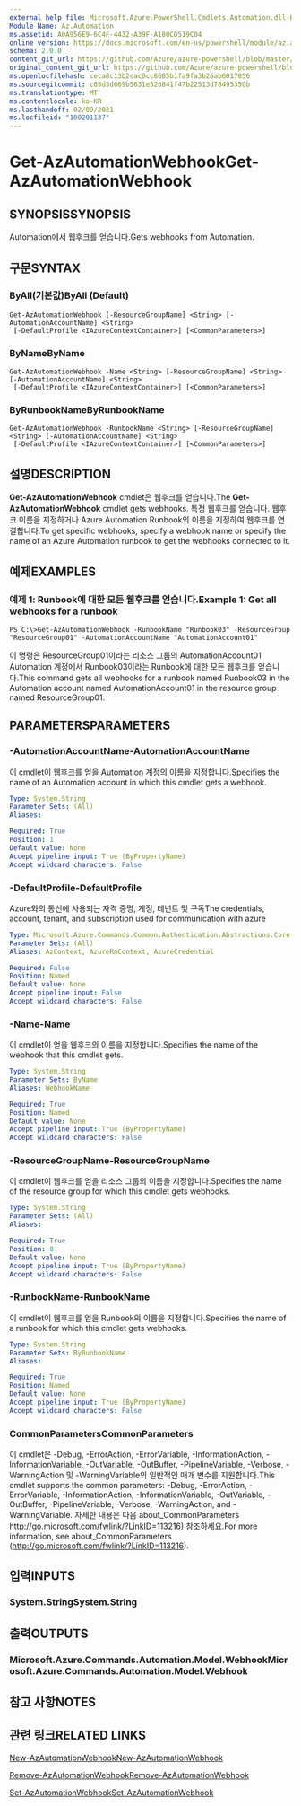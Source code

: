 ```yaml
---
external help file: Microsoft.Azure.PowerShell.Cmdlets.Automation.dll-Help.xml
Module Name: Az.Automation
ms.assetid: A0A956E9-6C4F-4432-A39F-A180CD519C04
online version: https://docs.microsoft.com/en-us/powershell/module/az.automation/get-azautomationwebhook
schema: 2.0.0
content_git_url: https://github.com/Azure/azure-powershell/blob/master/src/Automation/Automation/help/Get-AzAutomationWebhook.md
original_content_git_url: https://github.com/Azure/azure-powershell/blob/master/src/Automation/Automation/help/Get-AzAutomationWebhook.md
ms.openlocfilehash: ceca8c13b2cac0cc8685b1fa9fa3b26ab6017856
ms.sourcegitcommit: c05d3d669b5631e526841f47b22513d78495350b
ms.translationtype: MT
ms.contentlocale: ko-KR
ms.lasthandoff: 02/09/2021
ms.locfileid: "100201137"
---
```

# <span data-ttu-id="6747b-101">Get-AzAutomationWebhook</span><span class="sxs-lookup"><span data-stu-id="6747b-101">Get-AzAutomationWebhook</span></span>

## <span data-ttu-id="6747b-102">SYNOPSIS</span><span class="sxs-lookup"><span data-stu-id="6747b-102">SYNOPSIS</span></span>
<span data-ttu-id="6747b-103">Automation에서 웹후크를 얻습니다.</span><span class="sxs-lookup"><span data-stu-id="6747b-103">Gets webhooks from Automation.</span></span>

## <span data-ttu-id="6747b-104">구문</span><span class="sxs-lookup"><span data-stu-id="6747b-104">SYNTAX</span></span>

### <span data-ttu-id="6747b-105">ByAll(기본값)</span><span class="sxs-lookup"><span data-stu-id="6747b-105">ByAll (Default)</span></span>
```
Get-AzAutomationWebhook [-ResourceGroupName] <String> [-AutomationAccountName] <String>
 [-DefaultProfile <IAzureContextContainer>] [<CommonParameters>]
```

### <span data-ttu-id="6747b-106">ByName</span><span class="sxs-lookup"><span data-stu-id="6747b-106">ByName</span></span>
```
Get-AzAutomationWebhook -Name <String> [-ResourceGroupName] <String> [-AutomationAccountName] <String>
 [-DefaultProfile <IAzureContextContainer>] [<CommonParameters>]
```

### <span data-ttu-id="6747b-107">ByRunbookName</span><span class="sxs-lookup"><span data-stu-id="6747b-107">ByRunbookName</span></span>
```
Get-AzAutomationWebhook -RunbookName <String> [-ResourceGroupName] <String> [-AutomationAccountName] <String>
 [-DefaultProfile <IAzureContextContainer>] [<CommonParameters>]
```

## <span data-ttu-id="6747b-108">설명</span><span class="sxs-lookup"><span data-stu-id="6747b-108">DESCRIPTION</span></span>
<span data-ttu-id="6747b-109">**Get-AzAutomationWebhook** cmdlet은 웹후크를 얻습니다.</span><span class="sxs-lookup"><span data-stu-id="6747b-109">The **Get-AzAutomationWebhook** cmdlet gets webhooks.</span></span>
<span data-ttu-id="6747b-110">특정 웹후크를 얻습니다. 웹후크 이름을 지정하거나 Azure Automation Runbook의 이름을 지정하여 웹후크를 연결합니다.</span><span class="sxs-lookup"><span data-stu-id="6747b-110">To get specific webhooks, specify a webhook name or specify the name of an Azure Automation runbook to get the webhooks connected to it.</span></span>

## <span data-ttu-id="6747b-111">예제</span><span class="sxs-lookup"><span data-stu-id="6747b-111">EXAMPLES</span></span>

### <span data-ttu-id="6747b-112">예제 1: Runbook에 대한 모든 웹후크를 얻습니다.</span><span class="sxs-lookup"><span data-stu-id="6747b-112">Example 1: Get all webhooks for a runbook</span></span>
```
PS C:\>Get-AzAutomationWebhook -RunbookName "Runbook03" -ResourceGroup "ResourceGroup01" -AutomationAccountName "AutomationAccount01"
```

<span data-ttu-id="6747b-113">이 명령은 ResourceGroup01이라는 리소스 그룹의 AutomationAccount01 Automation 계정에서 Runbook03이라는 Runbook에 대한 모든 웹후크를 얻습니다.</span><span class="sxs-lookup"><span data-stu-id="6747b-113">This command gets all webhooks for a runbook named Runbook03 in the Automation account named AutomationAccount01 in the resource group named ResourceGroup01.</span></span>

## <span data-ttu-id="6747b-114">PARAMETERS</span><span class="sxs-lookup"><span data-stu-id="6747b-114">PARAMETERS</span></span>

### <span data-ttu-id="6747b-115">-AutomationAccountName</span><span class="sxs-lookup"><span data-stu-id="6747b-115">-AutomationAccountName</span></span>
<span data-ttu-id="6747b-116">이 cmdlet이 웹후크를 얻을 Automation 계정의 이름을 지정합니다.</span><span class="sxs-lookup"><span data-stu-id="6747b-116">Specifies the name of an Automation account in which this cmdlet gets a webhook.</span></span>

```yaml
Type: System.String
Parameter Sets: (All)
Aliases:

Required: True
Position: 1
Default value: None
Accept pipeline input: True (ByPropertyName)
Accept wildcard characters: False
```

### <span data-ttu-id="6747b-117">-DefaultProfile</span><span class="sxs-lookup"><span data-stu-id="6747b-117">-DefaultProfile</span></span>
<span data-ttu-id="6747b-118">Azure와의 통신에 사용되는 자격 증명, 계정, 테넌트 및 구독</span><span class="sxs-lookup"><span data-stu-id="6747b-118">The credentials, account, tenant, and subscription used for communication with azure</span></span>

```yaml
Type: Microsoft.Azure.Commands.Common.Authentication.Abstractions.Core.IAzureContextContainer
Parameter Sets: (All)
Aliases: AzContext, AzureRmContext, AzureCredential

Required: False
Position: Named
Default value: None
Accept pipeline input: False
Accept wildcard characters: False
```

### <span data-ttu-id="6747b-119">-Name</span><span class="sxs-lookup"><span data-stu-id="6747b-119">-Name</span></span>
<span data-ttu-id="6747b-120">이 cmdlet이 얻을 웹후크의 이름을 지정합니다.</span><span class="sxs-lookup"><span data-stu-id="6747b-120">Specifies the name of the webhook that this cmdlet gets.</span></span>

```yaml
Type: System.String
Parameter Sets: ByName
Aliases: WebhookName

Required: True
Position: Named
Default value: None
Accept pipeline input: True (ByPropertyName)
Accept wildcard characters: False
```

### <span data-ttu-id="6747b-121">-ResourceGroupName</span><span class="sxs-lookup"><span data-stu-id="6747b-121">-ResourceGroupName</span></span>
<span data-ttu-id="6747b-122">이 cmdlet이 웹후크를 얻을 리소스 그룹의 이름을 지정합니다.</span><span class="sxs-lookup"><span data-stu-id="6747b-122">Specifies the name of the resource group for which this cmdlet gets webhooks.</span></span>

```yaml
Type: System.String
Parameter Sets: (All)
Aliases:

Required: True
Position: 0
Default value: None
Accept pipeline input: True (ByPropertyName)
Accept wildcard characters: False
```

### <span data-ttu-id="6747b-123">-RunbookName</span><span class="sxs-lookup"><span data-stu-id="6747b-123">-RunbookName</span></span>
<span data-ttu-id="6747b-124">이 cmdlet이 웹후크를 얻을 Runbook의 이름을 지정합니다.</span><span class="sxs-lookup"><span data-stu-id="6747b-124">Specifies the name of a runbook for which this cmdlet gets webhooks.</span></span>

```yaml
Type: System.String
Parameter Sets: ByRunbookName
Aliases:

Required: True
Position: Named
Default value: None
Accept pipeline input: True (ByPropertyName)
Accept wildcard characters: False
```

### <span data-ttu-id="6747b-125">CommonParameters</span><span class="sxs-lookup"><span data-stu-id="6747b-125">CommonParameters</span></span>
<span data-ttu-id="6747b-126">이 cmdlet은 -Debug, -ErrorAction, -ErrorVariable, -InformationAction, -InformationVariable, -OutVariable, -OutBuffer, -PipelineVariable, -Verbose, -WarningAction 및 -WarningVariable의 일반적인 매개 변수를 지원합니다.</span><span class="sxs-lookup"><span data-stu-id="6747b-126">This cmdlet supports the common parameters: -Debug, -ErrorAction, -ErrorVariable, -InformationAction, -InformationVariable, -OutVariable, -OutBuffer, -PipelineVariable, -Verbose, -WarningAction, and -WarningVariable.</span></span> <span data-ttu-id="6747b-127">자세한 내용은 다음 about_CommonParameters http://go.microsoft.com/fwlink/?LinkID=113216) 참조하세요.</span><span class="sxs-lookup"><span data-stu-id="6747b-127">For more information, see about_CommonParameters (http://go.microsoft.com/fwlink/?LinkID=113216).</span></span>

## <span data-ttu-id="6747b-128">입력</span><span class="sxs-lookup"><span data-stu-id="6747b-128">INPUTS</span></span>

### <span data-ttu-id="6747b-129">System.String</span><span class="sxs-lookup"><span data-stu-id="6747b-129">System.String</span></span>

## <span data-ttu-id="6747b-130">출력</span><span class="sxs-lookup"><span data-stu-id="6747b-130">OUTPUTS</span></span>

### <span data-ttu-id="6747b-131">Microsoft.Azure.Commands.Automation.Model.Webhook</span><span class="sxs-lookup"><span data-stu-id="6747b-131">Microsoft.Azure.Commands.Automation.Model.Webhook</span></span>

## <span data-ttu-id="6747b-132">참고 사항</span><span class="sxs-lookup"><span data-stu-id="6747b-132">NOTES</span></span>

## <span data-ttu-id="6747b-133">관련 링크</span><span class="sxs-lookup"><span data-stu-id="6747b-133">RELATED LINKS</span></span>

[<span data-ttu-id="6747b-134">New-AzAutomationWebhook</span><span class="sxs-lookup"><span data-stu-id="6747b-134">New-AzAutomationWebhook</span></span>](./New-AzAutomationWebhook.md)

[<span data-ttu-id="6747b-135">Remove-AzAutomationWebhook</span><span class="sxs-lookup"><span data-stu-id="6747b-135">Remove-AzAutomationWebhook</span></span>](./Remove-AzAutomationWebhook.md)

[<span data-ttu-id="6747b-136">Set-AzAutomationWebhook</span><span class="sxs-lookup"><span data-stu-id="6747b-136">Set-AzAutomationWebhook</span></span>](./Set-AzAutomationWebhook.md)


